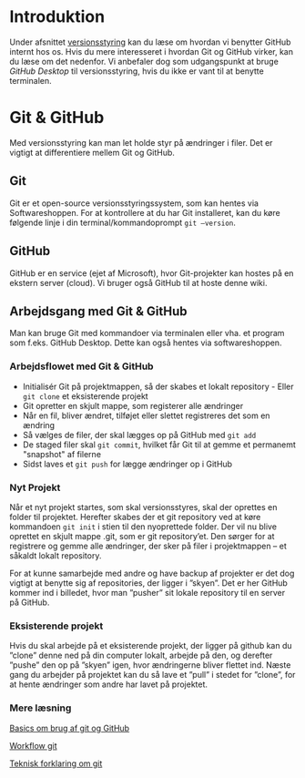 # Introduktion
Under afsnittet [versionsstyring](https://dataogdigitalisering.github.io/dokumentation/internt_versionsstyring) kan du læse om hvordan vi benytter GitHub internt hos os. Hvis du mere interesseret i hvordan Git og GitHub virker, kan du læse om det nedenfor. Vi anbefaler dog som udgangspunkt at bruge *GitHub Desktop* til versionsstyring, hvis du ikke er vant til at benytte terminalen.

# Git & GitHub 
Med versionsstyring kan man let holde styr på ændringer i filer. Det er vigtigt at differentiere mellem Git og GitHub.

## Git
Git er et open-source versionsstyringssystem, som kan hentes via Softwareshoppen. For at kontrollere at du har Git installeret, kan du køre følgende linje i din terminal/kommandoprompt ```git –version```. 

## GitHub
GitHub er en service (ejet af Microsoft), hvor Git-projekter kan hostes på en ekstern server (cloud). Vi bruger også GitHub til at hoste denne wiki.

## Arbejdsgang med Git & GitHub
Man kan bruge Git med kommandoer via terminalen eller vha. et program som f.eks. GitHub Desktop. Dette kan også hentes via softwareshoppen.

### Arbejdsflowet med Git & GitHub

* Initialisér Git på projektmappen, så der skabes et lokalt repository - Eller ```git clone``` et eksisterende projekt
* Git opretter en skjult mappe, som registerer alle ændringer
* Når en fil, bliver ændret, tilføjet eller slettet registreres det som en ændring
* Så vælges de filer, der skal lægges op på GitHub med `git add`
* De staged filer skal ```git commit```, hvilket får Git til at gemme et permanemt "snapshot" af filerne
* Sidst laves et ```git push``` for lægge ændringer op i GitHub 

### Nyt Projekt
Når et nyt projekt startes, som skal versionsstyres, skal der oprettes en folder til projektet. Herefter skabes der et git repository ved at køre kommandoen ```git init``` i stien til den nyoprettede folder. Der vil nu blive oprettet en skjult mappe .git, som er git repository’et. Den sørger for at registrere og gemme alle ændringer, der sker på filer i projektmappen – et såkaldt lokalt repository.

For at kunne samarbejde med andre og have backup af projekter er det dog vigtigt at benytte sig af repositories, der ligger i ”skyen”. Det er her GitHub kommer ind i billedet, hvor man ”pusher” sit lokale repository til en server på GitHub.

### Eksisterende projekt
Hvis du skal arbejde på et eksisterende projekt, der ligger på github kan du ”clone” denne ned på din computer lokalt, arbejde på den, og derefter ”pushe” den op på ”skyen” igen, hvor ændringerne bliver flettet ind. 
Næste gang du arbejder på projektet kan du så lave et ”pull” i stedet for ”clone”, for at hente ændringer som andre har lavet på projektet. 

### Mere læsning

[Basics om brug af git og GitHub](https://www.freecodecamp.org/news/learn-the-basics-of-git-in-under-10-minutes-da548267cc91/)

[Workflow git](https://towardsdatascience.com/learn-enough-git-to-be-useful-281561eef959)

[Teknisk forklaring om git](https://how-to.dev/how-git-stores-data)


